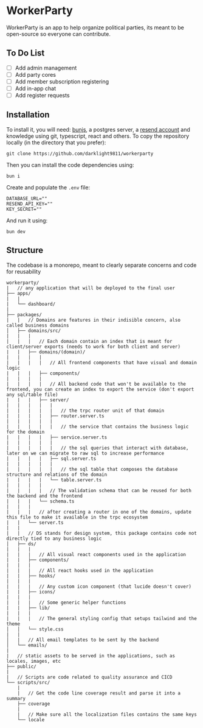 # WorkerParty

WorkerParty is an app to help organize political parties, its meant to be open-source so everyone can contribute.

## To Do List
- [ ] Add admin management
- [ ] Add party cores
- [ ] Add member subscription registering
- [ ] Add in-app chat
- [ ] Add register requests

## Installation

To install it, you will need: [bunjs](bun.sh), a postgres server, a [resend account](https://resend.com/) and knowledge using git, typescript, react and others. To copy the repository locally (in the directory that you prefer):

```
git clone https://github.com/darklight9811/workerparty
```

Then you can install the code dependencies using:
```
bun i
```

Create and populate the `.env` file:
```
DATABASE_URL=""
RESEND_API_KEY=""
KEY_SECRET=""
```

And run it using:
```
bun dev
```

## Structure
The codebase is a monorepo, meant to clearly separate concerns and code for reusability

```
workerparty/
|	// any application that will be deployed to the final user
├── apps/
|	|
|	└── dashboard/
|
├── packages/
|	|	// Domains are features in their indisible concern, also called business domains
│   ├── domains/src/
|	|	|
|	|	|	// Each domain contain an index that is meant for client/server exports (needs to work for both client and server)
|	|	├── domains/(domain)/
|	|	|	|
|	|	|	|	// All frontend components that have visual and domain logic
|	|	|	├── components/
|	|	|	|
|	|	|	|	// All backend code that won't be available to the frontend, you can create an index to export the service (don't export any sql/table file)
|	|	|	├── server/
|	|	|	|	|
|	|	|	|	|	// the trpc router unit of that domain
|	|	|	|	├── router.server.ts
|	|	|	|	|
|	|	|	|	|	// the service that contains the business logic for the domain
|	|	|	|	├── service.server.ts
|	|	|	|	|
|	|	|	|	|	// the sql queries that interact with database, later on we can migrate to raw sql to increase performance
|	|	|	|	├── sql.server.ts
|	|	|	|	|
|	|	|	|	|	// the sql table that composes the database structure and relations of the domain
|	|	|	|	└── table.server.ts
|	|	|	|
|	|	|	|	// The validation schema that can be reused for both the backend and the frontend
|	|	|	└── schema.ts
|	|	|
|	|	|	// after creating a router in one of the domains, update this file to make it available in the trpc ecosystem
|	|	└── server.ts
|	|
|	|	// DS stands for design system, this package contains code not directly tied to any business logic
│   ├── ds/
|	|	|
|	|	|	// All visual react components used in the application
|	|	├── components/
|	|	|
|	|	|	// All react hooks used in the application
|	|	├── hooks/
|	|	|
|	|	|	// Any custom icon component (that lucide doesn't cover)
|	|	├── icons/
|	|	|
|	|	|	// Some generic helper functions
|	|	├── lib/
|	|	|
|	|	|	// The general styling config that setups tailwind and the theme
│   │   └── style.css
|	|	
│   |   // All email templates to be sent by the backend
│   └── emails/
|
|	// static assets to be served in the applications, such as locales, images, etc
├── public/
|
|	// Scripts are code related to quality assurance and CICD
└── scripts/src/
	|
	|	// Get the code line coverage result and parse it into a summary
	├── coverage
	|
	|	// Make sure all the localization files contains the same keys
	└── locale
```